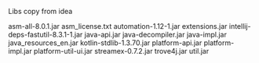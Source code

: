 Libs copy from idea

asm-all-8.0.1.jar
asm_license.txt
automation-1.12-1.jar
extensions.jar
intellij-deps-fastutil-8.3.1-1.jar
java-api.jar
java-decompiler.jar
java-impl.jar
java_resources_en.jar
kotlin-stdlib-1.3.70.jar
platform-api.jar
platform-impl.jar
platform-util-ui.jar
streamex-0.7.2.jar
trove4j.jar
util.jar